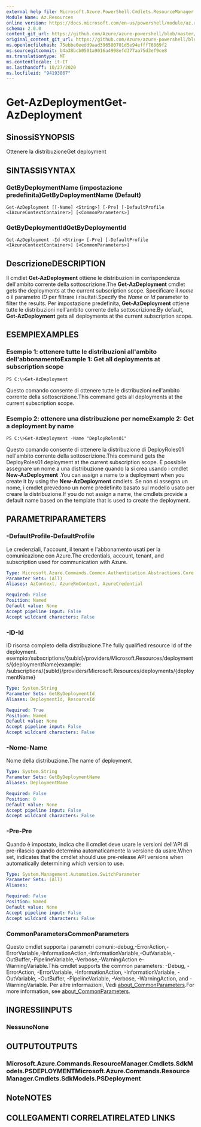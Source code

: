 ```yaml
---
external help file: Microsoft.Azure.PowerShell.Cmdlets.ResourceManager.dll-Help.xml
Module Name: Az.Resources
online version: https://docs.microsoft.com/en-us/powershell/module/az.resources/get-azdeployment
schema: 2.0.0
content_git_url: https://github.com/Azure/azure-powershell/blob/master/src/Resources/Resources/help/Get-AzDeployment.md
original_content_git_url: https://github.com/Azure/azure-powershell/blob/master/src/Resources/Resources/help/Get-AzDeployment.md
ms.openlocfilehash: 75ebbe0eedd9aad396500701d5e94efff76069f2
ms.sourcegitcommit: b4a38bcb0501a9016a4998efd377aa75d3ef9ce8
ms.translationtype: MT
ms.contentlocale: it-IT
ms.lasthandoff: 10/27/2020
ms.locfileid: "94193867"
---
```

# <span data-ttu-id="b2847-101">Get-AzDeployment</span><span class="sxs-lookup"><span data-stu-id="b2847-101">Get-AzDeployment</span></span>

## <span data-ttu-id="b2847-102">Sinossi</span><span class="sxs-lookup"><span data-stu-id="b2847-102">SYNOPSIS</span></span>
<span data-ttu-id="b2847-103">Ottenere la distribuzione</span><span class="sxs-lookup"><span data-stu-id="b2847-103">Get deployment</span></span>

## <span data-ttu-id="b2847-104">SINTASSI</span><span class="sxs-lookup"><span data-stu-id="b2847-104">SYNTAX</span></span>

### <span data-ttu-id="b2847-105">GetByDeploymentName (impostazione predefinita)</span><span class="sxs-lookup"><span data-stu-id="b2847-105">GetByDeploymentName (Default)</span></span>
```
Get-AzDeployment [[-Name] <String>] [-Pre] [-DefaultProfile <IAzureContextContainer>] [<CommonParameters>]
```

### <span data-ttu-id="b2847-106">GetByDeploymentId</span><span class="sxs-lookup"><span data-stu-id="b2847-106">GetByDeploymentId</span></span>
```
Get-AzDeployment -Id <String> [-Pre] [-DefaultProfile <IAzureContextContainer>] [<CommonParameters>]
```

## <span data-ttu-id="b2847-107">Descrizione</span><span class="sxs-lookup"><span data-stu-id="b2847-107">DESCRIPTION</span></span>
<span data-ttu-id="b2847-108">Il cmdlet **Get-AzDeployment** ottiene le distribuzioni in corrispondenza dell'ambito corrente della sottoscrizione.</span><span class="sxs-lookup"><span data-stu-id="b2847-108">The **Get-AzDeployment** cmdlet gets the deployments at the current subscription scope.</span></span>
<span data-ttu-id="b2847-109">Specificare il *nome* o il parametro *ID* per filtrare i risultati.</span><span class="sxs-lookup"><span data-stu-id="b2847-109">Specify the *Name* or *Id* parameter to filter the results.</span></span>
<span data-ttu-id="b2847-110">Per impostazione predefinita, **Get-AzDeployment** ottiene tutte le distribuzioni nell'ambito corrente della sottoscrizione.</span><span class="sxs-lookup"><span data-stu-id="b2847-110">By default, **Get-AzDeployment** gets all deployments at the current subscription scope.</span></span>

## <span data-ttu-id="b2847-111">ESEMPI</span><span class="sxs-lookup"><span data-stu-id="b2847-111">EXAMPLES</span></span>

### <span data-ttu-id="b2847-112">Esempio 1: ottenere tutte le distribuzioni all'ambito dell'abbonamento</span><span class="sxs-lookup"><span data-stu-id="b2847-112">Example 1: Get all deployments at subscription scope</span></span>
```
PS C:\>Get-AzDeployment
```

<span data-ttu-id="b2847-113">Questo comando consente di ottenere tutte le distribuzioni nell'ambito corrente della sottoscrizione.</span><span class="sxs-lookup"><span data-stu-id="b2847-113">This command gets all deployments at the current subscription scope.</span></span>

### <span data-ttu-id="b2847-114">Esempio 2: ottenere una distribuzione per nome</span><span class="sxs-lookup"><span data-stu-id="b2847-114">Example 2: Get a deployment by name</span></span>
```
PS C:\>Get-AzDeployment -Name "DeployRoles01"
```

<span data-ttu-id="b2847-115">Questo comando consente di ottenere la distribuzione di DeployRoles01 nell'ambito corrente della sottoscrizione.</span><span class="sxs-lookup"><span data-stu-id="b2847-115">This command gets the DeployRoles01 deployment at the current subscription scope.</span></span>
<span data-ttu-id="b2847-116">È possibile assegnare un nome a una distribuzione quando la si crea usando i cmdlet **New-AzDeployment** .</span><span class="sxs-lookup"><span data-stu-id="b2847-116">You can assign a name to a deployment when you create it by using the **New-AzDeployment** cmdlets.</span></span>
<span data-ttu-id="b2847-117">Se non si assegna un nome, i cmdlet prevedono un nome predefinito basato sul modello usato per creare la distribuzione.</span><span class="sxs-lookup"><span data-stu-id="b2847-117">If you do not assign a name, the cmdlets provide a default name based on the template that is used to create the deployment.</span></span>

## <span data-ttu-id="b2847-118">PARAMETRI</span><span class="sxs-lookup"><span data-stu-id="b2847-118">PARAMETERS</span></span>

### <span data-ttu-id="b2847-119">-DefaultProfile</span><span class="sxs-lookup"><span data-stu-id="b2847-119">-DefaultProfile</span></span>
<span data-ttu-id="b2847-120">Le credenziali, l'account, il tenant e l'abbonamento usati per la comunicazione con Azure.</span><span class="sxs-lookup"><span data-stu-id="b2847-120">The credentials, account, tenant, and subscription used for communication with Azure.</span></span>

```yaml
Type: Microsoft.Azure.Commands.Common.Authentication.Abstractions.Core.IAzureContextContainer
Parameter Sets: (All)
Aliases: AzContext, AzureRmContext, AzureCredential

Required: False
Position: Named
Default value: None
Accept pipeline input: False
Accept wildcard characters: False
```

### <span data-ttu-id="b2847-121">-ID</span><span class="sxs-lookup"><span data-stu-id="b2847-121">-Id</span></span>
<span data-ttu-id="b2847-122">ID risorsa completo della distribuzione.</span><span class="sxs-lookup"><span data-stu-id="b2847-122">The fully qualified resource Id of the deployment.</span></span>
<span data-ttu-id="b2847-123">esempio:/subscriptions/{subId}/providers/Microsoft.Resources/deployments/{deploymentName}</span><span class="sxs-lookup"><span data-stu-id="b2847-123">example: /subscriptions/{subId}/providers/Microsoft.Resources/deployments/{deploymentName}</span></span>

```yaml
Type: System.String
Parameter Sets: GetByDeploymentId
Aliases: DeploymentId, ResourceId

Required: True
Position: Named
Default value: None
Accept pipeline input: False
Accept wildcard characters: False
```

### <span data-ttu-id="b2847-124">-Nome</span><span class="sxs-lookup"><span data-stu-id="b2847-124">-Name</span></span>
<span data-ttu-id="b2847-125">Nome della distribuzione.</span><span class="sxs-lookup"><span data-stu-id="b2847-125">The name of deployment.</span></span>

```yaml
Type: System.String
Parameter Sets: GetByDeploymentName
Aliases: DeploymentName

Required: False
Position: 0
Default value: None
Accept pipeline input: False
Accept wildcard characters: False
```

### <span data-ttu-id="b2847-126">-Pre</span><span class="sxs-lookup"><span data-stu-id="b2847-126">-Pre</span></span>
<span data-ttu-id="b2847-127">Quando è impostato, indica che il cmdlet deve usare le versioni dell'API di pre-rilascio quando determina automaticamente la versione da usare.</span><span class="sxs-lookup"><span data-stu-id="b2847-127">When set, indicates that the cmdlet should use pre-release API versions when automatically determining which version to use.</span></span>

```yaml
Type: System.Management.Automation.SwitchParameter
Parameter Sets: (All)
Aliases:

Required: False
Position: Named
Default value: None
Accept pipeline input: False
Accept wildcard characters: False
```

### <span data-ttu-id="b2847-128">CommonParameters</span><span class="sxs-lookup"><span data-stu-id="b2847-128">CommonParameters</span></span>
<span data-ttu-id="b2847-129">Questo cmdlet supporta i parametri comuni:-debug,-ErrorAction,-ErrorVariable,-InformationAction,-InformationVariable,-OutVariable,-OutBuffer,-PipelineVariable,-Verbose,-WarningAction e-WarningVariable.</span><span class="sxs-lookup"><span data-stu-id="b2847-129">This cmdlet supports the common parameters: -Debug, -ErrorAction, -ErrorVariable, -InformationAction, -InformationVariable, -OutVariable, -OutBuffer, -PipelineVariable, -Verbose, -WarningAction, and -WarningVariable.</span></span> <span data-ttu-id="b2847-130">Per altre informazioni, Vedi [about_CommonParameters](http://go.microsoft.com/fwlink/?LinkID=113216).</span><span class="sxs-lookup"><span data-stu-id="b2847-130">For more information, see [about_CommonParameters](http://go.microsoft.com/fwlink/?LinkID=113216).</span></span>

## <span data-ttu-id="b2847-131">INGRESSI</span><span class="sxs-lookup"><span data-stu-id="b2847-131">INPUTS</span></span>

### <span data-ttu-id="b2847-132">Nessuno</span><span class="sxs-lookup"><span data-stu-id="b2847-132">None</span></span>

## <span data-ttu-id="b2847-133">OUTPUT</span><span class="sxs-lookup"><span data-stu-id="b2847-133">OUTPUTS</span></span>

### <span data-ttu-id="b2847-134">Microsoft.Azure.Commands.ResourceManager.Cmdlets.SdkModels.PSDEPLOYMENT</span><span class="sxs-lookup"><span data-stu-id="b2847-134">Microsoft.Azure.Commands.ResourceManager.Cmdlets.SdkModels.PSDeployment</span></span>

## <span data-ttu-id="b2847-135">Note</span><span class="sxs-lookup"><span data-stu-id="b2847-135">NOTES</span></span>

## <span data-ttu-id="b2847-136">COLLEGAMENTI CORRELATI</span><span class="sxs-lookup"><span data-stu-id="b2847-136">RELATED LINKS</span></span>
